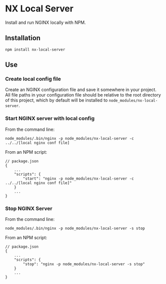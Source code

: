 # NX Local Server

Install and run NGINX locally with NPM.

## Installation

```
npm install nx-local-server
```

## Use

### Create local config file

Create an NGINX configuration file and save it somewhere in your project.
All file paths in your configuration file should be relative to the root directory of this project, which by default will be installed to `node_modules/nx-local-server`.

### Start NGINX server with local config

From the command line:
```
node_modules/.bin/nginx -p node_modules/nx-local-server -c ../../[local nginx conf file]
```

From an NPM script:
```
// package.json
{
    ...
    "scripts": {
        "start": "nginx -p node_modules/nx-local-server -c ../../[local nginx conf file]"
    }
    ...
}
```

### Stop NGINX Server

From the command line:
```
node_modules/.bin/nginx -p node_modules/nx-local-server -s stop
```

From an NPM script:
```
// package.json
{
    ...
    "scripts": {
        "stop": "nginx -p node_modules/nx-local-server -s stop"
    }
    ...
}
```
